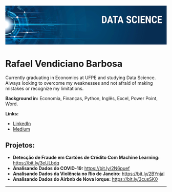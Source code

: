 

<p align="center">
  <img src="banner.png" >
</p>

# Rafael Vendiciano Barbosa

Currently graduating in Economics at UFPE and studying Data Science. Always looking to overcome my weaknesses and not afraid of making mistakes or recognize my limitations.

**Background in:** Economia, Finanças, Python, Inglês, Excel, Power Point, Word.

**Links:**
* [LinkedIn](https://www.linkedin.com/in/rafaelvendiciano/)
* [Medium](https://medium.com/@rafaelvendiciano)


## Projetos:
* **Detecção de Fraude em Cartões de Crédito Com Machine Learning:** https://bit.ly/3eULbdq
* **Analisando Dados do COVID-19:** https://bit.ly/2N6puef
* **Analisando Dados da Violência no Rio de Janeiro:** https://bit.ly/2BYnjal
* **Analisando Dados do Airbnb de Nova Iorque:** https://bit.ly/3cusSK0

---

